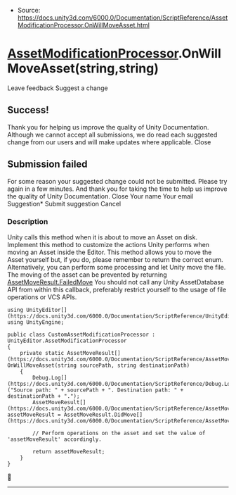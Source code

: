 * Source: https://docs.unity3d.com/6000.0/Documentation/ScriptReference/AssetModificationProcessor.OnWillMoveAsset.html

#  [AssetModificationProcessor](https://docs.unity3d.com/6000.0/Documentation/ScriptReference/AssetModificationProcessor.html).OnWillMoveAsset(string,string)
Leave feedback
Suggest a change
## Success!
Thank you for helping us improve the quality of Unity Documentation. Although we cannot accept all submissions, we do read each suggested change from our users and will make updates where applicable.
Close
## Submission failed
For some reason your suggested change could not be submitted. Please <a>try again</a> in a few minutes. And thank you for taking the time to help us improve the quality of Unity Documentation.
Close
Your name Your email Suggestion* Submit suggestion
Cancel
### Description
Unity calls this method when it is about to move an Asset on disk.
Implement this method to customize the actions Unity performs when moving an Asset inside the Editor. This method allows you to move the Asset yourself but, if you do, please remember to return the correct enum. Alternatively, you can perform some processing and let Unity move the file. The moving of the asset can be prevented by returning [AssetMoveResult.FailedMove](https://docs.unity3d.com/6000.0/Documentation/ScriptReference/AssetMoveResult.FailedMove.html) You should not call any Unity AssetDatabase API from within this callback, preferably restrict yourself to the usage of file operations or VCS APIs.
```
using UnityEditor[](https://docs.unity3d.com/6000.0/Documentation/ScriptReference/UnityEditor.html);
using UnityEngine;  
  
public class CustomAssetModificationProcessor : UnityEditor.AssetModificationProcessor
{
    private static AssetMoveResult[](https://docs.unity3d.com/6000.0/Documentation/ScriptReference/AssetMoveResult.html) OnWillMoveAsset(string sourcePath, string destinationPath)
    {
        Debug.Log[](https://docs.unity3d.com/6000.0/Documentation/ScriptReference/Debug.Log.html)("Source path: " + sourcePath + ". Destination path: " + destinationPath + ".");
        AssetMoveResult[](https://docs.unity3d.com/6000.0/Documentation/ScriptReference/AssetMoveResult.html) assetMoveResult = AssetMoveResult.DidMove[](https://docs.unity3d.com/6000.0/Documentation/ScriptReference/AssetMoveResult.DidMove.html);  
  
        // Perform operations on the asset and set the value of 'assetMoveResult' accordingly.  
  
        return assetMoveResult;
    }
}

```

* * *

